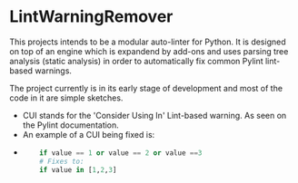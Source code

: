 # LintWarningRemover
This projects intends to be a modular auto-linter for Python. It is designed on top of an engine which is expandend by add-ons and uses parsing tree analysis (static analysis) in order to automatically fix common Pylint lint-based warnings.

The project currently is in its early stage of development and most of the code in it are simple sketches.

* CUI stands for the 'Consider Using In' Lint-based warning. As seen on the Pylint documentation.
 * An example of a CUI being fixed is:
  * ```python
        if value == 1 or value == 2 or value ==3
        # Fixes to:
        if value in [1,2,3]
    ```